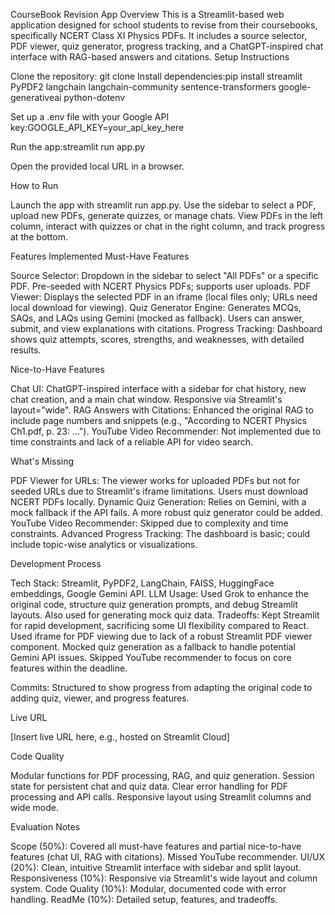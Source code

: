 CourseBook Revision App
Overview
This is a Streamlit-based web application designed for school students to revise from their coursebooks, specifically NCERT Class XI Physics PDFs. It includes a source selector, PDF viewer, quiz generator, progress tracking, and a ChatGPT-inspired chat interface with RAG-based answers and citations.
Setup Instructions

Clone the repository: git clone <repo-url>
Install dependencies:pip install streamlit PyPDF2 langchain langchain-community sentence-transformers google-generativeai python-dotenv


Set up a .env file with your Google API key:GOOGLE_API_KEY=your_api_key_here


Run the app:streamlit run app.py


Open the provided local URL in a browser.

How to Run

Launch the app with streamlit run app.py.
Use the sidebar to select a PDF, upload new PDFs, generate quizzes, or manage chats.
View PDFs in the left column, interact with quizzes or chat in the right column, and track progress at the bottom.

Features Implemented
Must-Have Features

Source Selector: Dropdown in the sidebar to select "All PDFs" or a specific PDF. Pre-seeded with NCERT Physics PDFs; supports user uploads.
PDF Viewer: Displays the selected PDF in an iframe (local files only; URLs need local download for viewing).
Quiz Generator Engine: Generates MCQs, SAQs, and LAQs using Gemini (mocked as fallback). Users can answer, submit, and view explanations with citations.
Progress Tracking: Dashboard shows quiz attempts, scores, strengths, and weaknesses, with detailed results.

Nice-to-Have Features

Chat UI: ChatGPT-inspired interface with a sidebar for chat history, new chat creation, and a main chat window. Responsive via Streamlit's layout="wide".
RAG Answers with Citations: Enhanced the original RAG to include page numbers and snippets (e.g., "According to NCERT Physics Ch1.pdf, p. 23: ...").
YouTube Video Recommender: Not implemented due to time constraints and lack of a reliable API for video search.

What's Missing

PDF Viewer for URLs: The viewer works for uploaded PDFs but not for seeded URLs due to Streamlit's iframe limitations. Users must download NCERT PDFs locally.
Dynamic Quiz Generation: Relies on Gemini, with a mock fallback if the API fails. A more robust quiz generator could be added.
YouTube Video Recommender: Skipped due to complexity and time constraints.
Advanced Progress Tracking: The dashboard is basic; could include topic-wise analytics or visualizations.

Development Process

Tech Stack: Streamlit, PyPDF2, LangChain, FAISS, HuggingFace embeddings, Google Gemini API.
LLM Usage: Used Grok to enhance the original code, structure quiz generation prompts, and debug Streamlit layouts. Also used for generating mock quiz data.
Tradeoffs:
Kept Streamlit for rapid development, sacrificing some UI flexibility compared to React.
Used iframe for PDF viewing due to lack of a robust Streamlit PDF viewer component.
Mocked quiz generation as a fallback to handle potential Gemini API issues.
Skipped YouTube recommender to focus on core features within the deadline.


Commits: Structured to show progress from adapting the original code to adding quiz, viewer, and progress features.

Live URL

[Insert live URL here, e.g., hosted on Streamlit Cloud]

Code Quality

Modular functions for PDF processing, RAG, and quiz generation.
Session state for persistent chat and quiz data.
Clear error handling for PDF processing and API calls.
Responsive layout using Streamlit columns and wide mode.

Evaluation Notes

Scope (50%): Covered all must-have features and partial nice-to-have features (chat UI, RAG with citations). Missed YouTube recommender.
UI/UX (20%): Clean, intuitive Streamlit interface with sidebar and split layout.
Responsiveness (10%): Responsive via Streamlit's wide layout and column system.
Code Quality (10%): Modular, documented code with error handling.
ReadMe (10%): Detailed setup, features, and tradeoffs.
